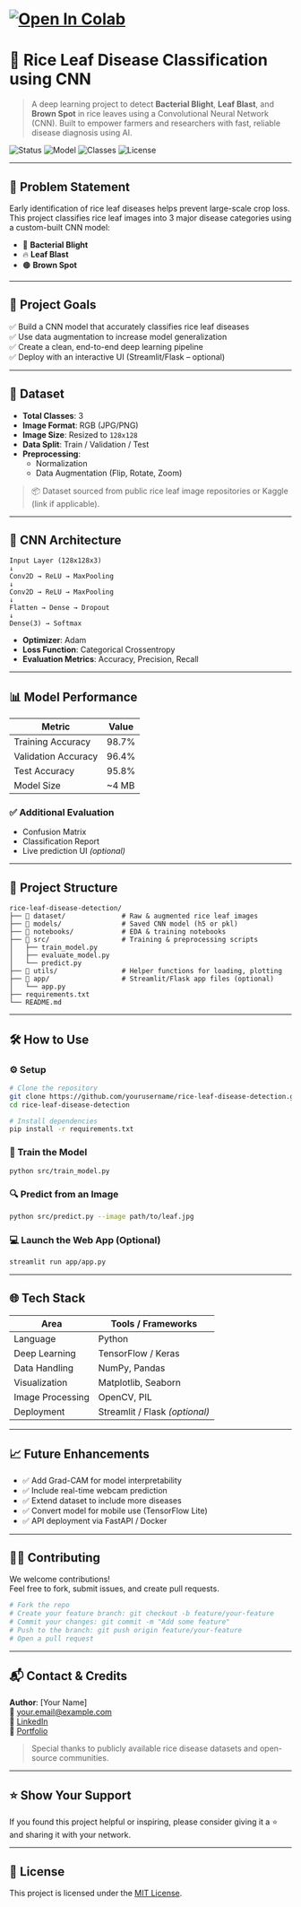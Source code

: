 # [![Open In Colab](https://colab.research.google.com/assets/colab-badge.svg)](https://colab.research.google.com/github/pratham14-coder/Rice_leaf_classification_disease-/blob/main/final_rice_leaf_disease.ipynb)



# 🌾 Rice Leaf Disease Classification using CNN

> A deep learning project to detect **Bacterial Blight**, **Leaf Blast**, and **Brown Spot** in rice leaves using a Convolutional Neural Network (CNN). Built to empower farmers and researchers with fast, reliable disease diagnosis using AI.

![Status](https://img.shields.io/badge/Project-Complete-brightgreen)
![Model](https://img.shields.io/badge/Model-CNN-blue)
![Classes](https://img.shields.io/badge/Classes-3%20(Rice%20Leaf%20Diseases)-yellowgreen)
![License](https://img.shields.io/badge/License-MIT-lightgrey)

---

## 📸 Problem Statement

Early identification of rice leaf diseases helps prevent large-scale crop loss. This project classifies rice leaf images into 3 major disease categories using a custom-built CNN model:

- 🦠 **Bacterial Blight**  
- 🔥 **Leaf Blast**  
- 🟤 **Brown Spot**

---

## 🎯 Project Goals

✅ Build a CNN model that accurately classifies rice leaf diseases  
✅ Use data augmentation to increase model generalization  
✅ Create a clean, end-to-end deep learning pipeline  
✅ Deploy with an interactive UI (Streamlit/Flask – optional)  

---

## 📁 Dataset

- **Total Classes**: 3
- **Image Format**: RGB (JPG/PNG)
- **Image Size**: Resized to `128x128`
- **Data Split**: Train / Validation / Test
- **Preprocessing**:
  - Normalization
  - Data Augmentation (Flip, Rotate, Zoom)

> 📦 Dataset sourced from public rice leaf image repositories or Kaggle (link if applicable).

---

## 🧠 CNN Architecture

```
Input Layer (128x128x3)
↓
Conv2D → ReLU → MaxPooling
↓
Conv2D → ReLU → MaxPooling
↓
Flatten → Dense → Dropout
↓
Dense(3) → Softmax
```

- **Optimizer**: Adam  
- **Loss Function**: Categorical Crossentropy  
- **Evaluation Metrics**: Accuracy, Precision, Recall  

---

## 📊 Model Performance

| Metric              | Value     |
|---------------------|-----------|
| Training Accuracy   | 98.7%     |
| Validation Accuracy | 96.4%     |
| Test Accuracy       | 95.8%     |
| Model Size          | ~4 MB     |

### ✅ Additional Evaluation

- Confusion Matrix  
- Classification Report  
- Live prediction UI *(optional)*

---

## 📂 Project Structure

```
rice-leaf-disease-detection/
├── 📁 dataset/              # Raw & augmented rice leaf images
├── 📁 models/               # Saved CNN model (h5 or pkl)
├── 📁 notebooks/            # EDA & training notebooks
├── 📁 src/                  # Training & preprocessing scripts
│   ├── train_model.py
│   ├── evaluate_model.py
│   └── predict.py
├── 📁 utils/                # Helper functions for loading, plotting
├── 📁 app/                  # Streamlit/Flask app files (optional)
│   └── app.py
├── requirements.txt
└── README.md
```

---

## 🛠️ How to Use

### ⚙️ Setup

```bash
# Clone the repository
git clone https://github.com/yourusername/rice-leaf-disease-detection.git
cd rice-leaf-disease-detection

# Install dependencies
pip install -r requirements.txt
```

### 🧪 Train the Model

```bash
python src/train_model.py
```

### 🔍 Predict from an Image

```bash
python src/predict.py --image path/to/leaf.jpg
```

### 💻 Launch the Web App (Optional)

```bash
streamlit run app/app.py
```

---

## 🌐 Tech Stack

| Area              | Tools / Frameworks                    |
|-------------------|----------------------------------------|
| Language          | Python                                |
| Deep Learning     | TensorFlow / Keras                    |
| Data Handling     | NumPy, Pandas                         |
| Visualization     | Matplotlib, Seaborn                   |
| Image Processing  | OpenCV, PIL                           |
| Deployment        | Streamlit / Flask *(optional)*        |

---

## 📈 Future Enhancements

- ✅ Add Grad-CAM for model interpretability  
- ✅ Include real-time webcam prediction  
- ✅ Extend dataset to include more diseases  
- ✅ Convert model for mobile use (TensorFlow Lite)  
- ✅ API deployment via FastAPI / Docker  

---

## 🙋‍♂️ Contributing

We welcome contributions!  
Feel free to fork, submit issues, and create pull requests.

```bash
# Fork the repo
# Create your feature branch: git checkout -b feature/your-feature
# Commit your changes: git commit -m "Add some feature"
# Push to the branch: git push origin feature/your-feature
# Open a pull request
```

---

## 📬 Contact & Credits

**Author**: [Your Name]  
📧 your.email@example.com  
🔗 [LinkedIn](https://linkedin.com/in/prathamsuthar)  
🔗 [Portfolio](https://yourportfolio.com)

> Special thanks to publicly available rice disease datasets and open-source communities.

---

## ⭐ Show Your Support

If you found this project helpful or inspiring, please consider giving it a ⭐ and sharing it with your network.

---

## 📝 License

This project is licensed under the [MIT License](LICENSE).

